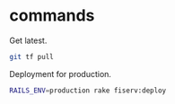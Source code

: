 # commands

Get latest.

```bash
git tf pull
```

Deployment for production.

```bash
RAILS_ENV=production rake fiserv:deploy
```
